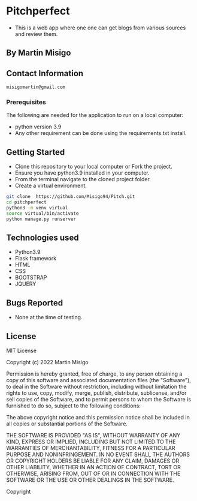 # Pitchperfect
- This is a web app where one one can get blogs from various sources and review them.

## By Martin Misigo

## Contact Information
```misigomartin@gmail.com```

### Prerequisites

The following are needed for the application to run on a local computer:
* python version 3.9
* Any other requirement can be done using the requirements.txt install.

## Getting Started
* Clone this repository to your local computer or Fork the project.
* Ensure you have python3.9 installed in your computer.
* From the terminal navigate to the cloned project folder.
* Create a virtual environment. 
```bash 
git clone  https://github.com/Misigo94/Pitch.git
cd pitchperfect
python3 -m venv virtual
source virtual/bin/activate
python manage.py runserver
```

## Technologies used
* Python3.9
* Flask framework
* HTML
* CSS
* BOOTSTRAP
* JQUERY

## Bugs Reported
* None at the time of testing.

## License 
MIT License

Copyright (c) 2022 Martin Misigo

Permission is hereby granted, free of charge, to any person obtaining a copy of this software and associated documentation files (the "Software"), to deal in the Software without restriction, including without limitation the rights to use, copy, modify, merge, publish, distribute, sublicense, and/or sell copies of the Software, and to permit persons to whom the Software is furnished to do so, subject to the following conditions:

The above copyright notice and this permission notice shall be included in all copies or substantial portions of the Software.

THE SOFTWARE IS PROVIDED "AS IS", WITHOUT WARRANTY OF ANY KIND, EXPRESS OR IMPLIED, INCLUDING BUT NOT LIMITED TO THE WARRANTIES OF MERCHANTABILITY, FITNESS FOR A PARTICULAR PURPOSE AND NONINFRINGEMENT. IN NO EVENT SHALL THE AUTHORS OR COPYRIGHT HOLDERS BE LIABLE FOR ANY CLAIM, DAMAGES OR OTHER LIABILITY, WHETHER IN AN ACTION OF CONTRACT, TORT OR OTHERWISE, ARISING FROM, OUT OF OR IN CONNECTION WITH THE SOFTWARE OR THE USE OR OTHER DEALINGS IN THE SOFTWARE. 

Copyright 